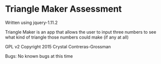<h1>Triangle Maker Assessment</h1>

Written using jquery-1.11.2

Triangle Maker is an app that allows the user to input three numbers to see what kind of triangle those numbers could make (if any at all)

GPL v2 Copyright 2015 Crystal Contreras-Grossman

Bugs:
No known bugs at this time
